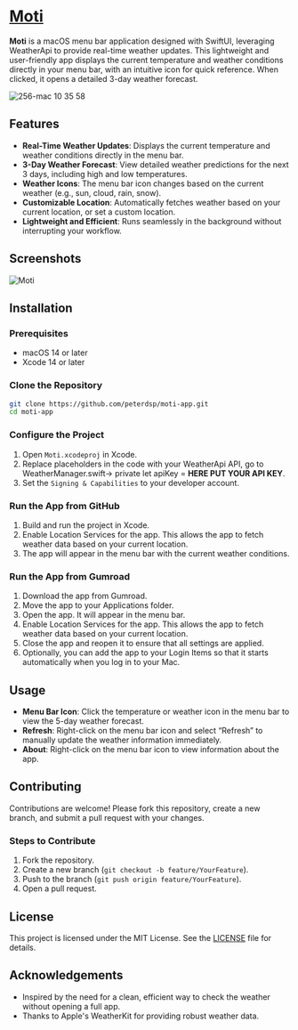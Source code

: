 # [Moti](https://peterdsp.gumroad.com/l/moti)

**Moti** is a macOS menu bar application designed with SwiftUI, leveraging WeatherApi to provide real-time weather updates. This lightweight and user-friendly app displays the current temperature and weather conditions directly in your menu bar, with an intuitive icon for quick reference. When clicked, it opens a detailed 3-day weather forecast.

![256-mac 10 35 58](https://github.com/user-attachments/assets/2706e0dc-e091-4fa2-bf47-b9cd233ac074)

## Features

- **Real-Time Weather Updates**: Displays the current temperature and weather conditions directly in the menu bar.
- **3-Day Weather Forecast**: View detailed weather predictions for the next 3 days, including high and low temperatures.
- **Weather Icons**: The menu bar icon changes based on the current weather (e.g., sun, cloud, rain, snow).
- **Customizable Location**: Automatically fetches weather based on your current location, or set a custom location.
- **Lightweight and Efficient**: Runs seamlessly in the background without interrupting your workflow.

## Screenshots

![Moti](https://github.com/user-attachments/assets/7e06214c-ea83-4245-9bf7-a09b10539744)

## Installation

### Prerequisites

- macOS 14 or later
- Xcode 14 or later

### Clone the Repository

```bash
git clone https://github.com/peterdsp/moti-app.git
cd moti-app
```

### Configure the Project

1. Open `Moti.xcodeproj` in Xcode.
2. Replace placeholders in the code with your WeatherApi API, go to WeatherManager.swift-> private let apiKey = **HERE PUT YOUR API KEY**.
3. Set the `Signing & Capabilities` to your developer account.

### Run the App from GitHub

1. Build and run the project in Xcode.
2. Enable Location Services for the app. This allows the app to fetch weather data based on your current location.
3. The app will appear in the menu bar with the current weather conditions. 

### Run the App from Gumroad

1. Download the app from Gumroad.
2. Move the app to your Applications folder.
3. Open the app. It will appear in the menu bar.
4. Enable Location Services for the app. This allows the app to fetch weather data based on your current location.
5. Close the app and reopen it to ensure that all settings are applied.
6. Optionally, you can add the app to your Login Items so that it starts automatically when you log in to your Mac.

## Usage

- **Menu Bar Icon**: Click the temperature or weather icon in the menu bar to view the 5-day weather forecast.
- **Refresh**: Right-click on the menu bar icon and select “Refresh” to manually update the weather information immediately.
- **About**: Right-click on the menu bar icon to view information about the app.

## Contributing

Contributions are welcome! Please fork this repository, create a new branch, and submit a pull request with your changes.

### Steps to Contribute

1. Fork the repository.
2. Create a new branch (`git checkout -b feature/YourFeature`).
3. Push to the branch (`git push origin feature/YourFeature`).
4. Open a pull request.

## License

This project is licensed under the MIT License. See the [LICENSE](LICENSE) file for details.

## Acknowledgements

- Inspired by the need for a clean, efficient way to check the weather without opening a full app.
- Thanks to Apple's WeatherKit for providing robust weather data.
